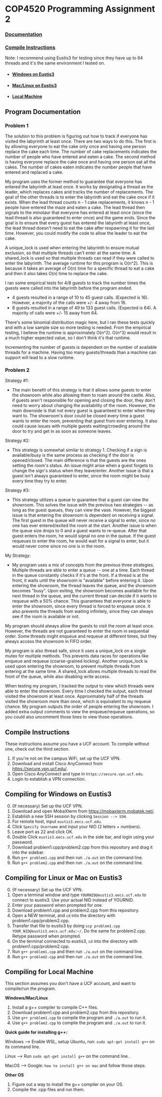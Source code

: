# COP4520 Programming Assignment 2

### [Documentation](#Program-Documentation)

### [Compile Instructions](#Compile-Instructions)
Note: I recommend using Eustis3 for testing since they have up to 64 threads and it's the same environment I tested on.
- #### [Windows on Eustis3](#Compiling-for-Windows-on-Eustis3)
- #### [Mac/Linux on Eustis3](#Compiling-for-Linux-or-Mac-on-Eustis3)
- #### [Local Machine](#Compiling-for-Local-Machine)


## Program Documentation
### Problem 1
The solution to this problem is figuring out how to track if everyone has visited the labyrinth at least once.
There are two ways to do this. The first is by allowing everyone to eat the cake only once and having one person replace the cake each time.
The number of cake replacements indicates the number of people who have entered and eaten a cake.
The second method is having everyone replace the cake once and having one person eat all the cakes.
The number of cakes eaten indicates the number people that have entered and replaced a cake.

My program uses the former method to guarantee that everyone has entered the labyrinth at least once.
It works by designating a thread as the leader, which replaces cakes and tracks the number of replacements.
The goal of the other threads is to enter the labyrinth and eat the cake once if it exists.
When the lead thread counts n - 1 cake replacements, it knows n - 1 people have entered the maze and eaten a cake.
The lead thread then signals to the minotaur that everyone has entered at least once (since the lead thread is also guaranteed to enter once) and the game ends.
Since the goal is to ensure that every guest has entered the labyrinth at least once, the lead thread doesn't need to eat the cake after respawning it for the last time.
However, you could modify the code to allow the leader to eat the cake.

A unique_lock is used when entering the labyrinth to ensure mutual exclusion, so that multiple threads can't enter at the same time.
A shared_lock is used so that multiple threads can read if they were called to enter the labyrinth.
The average runtime for this program is O(n^2).
This is because it takes an average of O(n) time for a specific thread to eat a cake and then it also takes O(n) time to replace the cake.

I ran some empirical tests for 4/8 guests to track the number times the guests were called into the labyrinth before the program ended.
- 4 guests resulted in a range of 10 to 45 guest calls. (Expected is 16). However, a majority of the calls were +/- 4 away from 16.
- 8 guests resulted in a range of 49 to 133 guest calls. (Expected is 64). A majority of calls were +/- 15 away from 64.

There's some binomial distribution magic here, but I ran these tests quickly and with a low sample size so more testing is needed.
From the empirical testing, I believe the runtime is approximately O(n^2). O(n^3) would result in a much higher expected value, so I don't think it's that runtime.

Incrementing the number of guests is dependent on the number of available threads for a machine.
Having too many guests/threads than a machine can support will lead to a slow runtime.

### Problem 2
Strategy #1:
- The main benefit of this strategy is that it allows some guests to enter the showroom while also allowing them to roam around the castle.
Also, if guests aren't responsible for opening and closing the door, they don't need to worry about changing the availability of the room.
However, the main downside is that not every guest is guaranteed to enter when they want to.
The showroom's door could be closed every time a guest wants to enter the room, preventing that guest from ever entering.
It also could cause issues with multiple guests waiting/crowding around the door to try and get in as soon as someone leaves.

Strategy #2:
- This strategy is somewhat similar to strategy 1.
Checking if a sign is available/busy is the same process as checking if the door is opened/closed.
The main difference is that the guests are the ones setting the room's status.
An issue might arise when a guest forgets to change the sign's status when they leave/enter.
Another issue is that a guest isn't always guaranteed to enter, since the room might be busy every time they try to enter.

Strategy #3:
- This strategy utilizes a queue to guarantee that a guest can view the showroom.
This solves the issue with the previous two strategies -- as long as the guest queues, they can view the vase.
However, the biggest issue is that entering the showroom is dependent on receiving a signal.
The first guest in the queue will never receive a signal to enter, since no one has ever entered/exited the room at the start.
Another issue is when the queue size drops to 0 and a guest wants to re-queue.
After that guest enters the room, he would signal no one in the queue.
If the guest requeues to enter the room, he would wait for a signal to enter, but it would never come since no one is in the room.

My Strategy:
- My program uses a mix of concepts from the previous three strategies.
Multiple threads are able to enter a queue -- one at a time.
Each thread in the queue constantly checks if it's at the front.
If a thread is at the front, it waits until the showroom is "available" before entering it.
Upon entering the showroom, the thread leaves the queue, and the showroom becomes "busy".
Upon exiting, the showroom becomes available for the next thread in the queue, and the current thread can decide if it wants to requeue with a 50% chance.
This guarantees that everyone is able to enter the showroom, since every thread is forced to enqueue once.
It also prevents the threads from waiting infinitely, since they can always see if the room is available or not.

My program should always allow the guests to visit the room at least once.
However, the threads are not guaranteed to enter the room in sequential order.
Some threads might enqueue and requeue at different times, but they always access the showroom in FIFO order.

My program is also thread safe, since it uses a unique_lock on a single mutex for multiple methods.
This prevents data races for operations like enqueue and requeue (coarse-grained locking).
Another unique_lock is used upon entering the showroom, to prevent multiple threads from entering at the same time.
A shared_lock allows multiple threads to read the front of the queue, while also disabling write access.

When testing my program, I tracked the output to view which threads were able to enter the showroom.
Every time I checked the output, each thread visited the showroom at least once.
Approximately half of the threads visited the showroom more than once, which is equivalent to my requeue chance.
My program outputs the order of people entering the showroom.
I added extra output comments to view the enqueue/requeue operations, so you could also uncomment those lines to view those operations.

## Compile Instructions
These instructions assume you have a UCF account. To compile without one, check out the third section.

1. If you're not on the campus WiFi, set up the UCF VPN.
2. Download and install Cisco AnyConnect from https://secure.vpn.ucf.edu/.
3. Open Cisco AnyConnect and type in `https://secure.vpn.ucf.edu`.
4. Login to establish a VPN connection.


## Compiling for Windows on Eustis3

0. (If necessary) Set up the UCF VPN.
1. Download and open MobaXterm from https://mobaxterm.mobatek.net/.
2. Establish a new SSH session by clicking `Session --> SSH`.
3. For remote host, input `eustis3.eecs.ucf.edu`.
4. Click `Specify Username` and input your NID (2 letters + numbers).
5. Leave port as 22 and click OK.
6. Double Click `eustis3.eecs.ucf.edu` in the side bar, and login using your password.
7. Download problem1.cpp/problem2.cpp from this repository and drag it into the sidebar.
8. Run `g++ problem1.cpp` and then run `./a.out` on the command line.
9. Run `g++ problem2.cpp` and then run `./a.out` on the command line.



## Compiling for Linux or Mac on Eustis3

0. (If necessary) Set up the UCF VPN.
1. Open a terminal window and type `YOURNID@eustis3.eecs.ucf.edu` to connect to eustis3. Use your actual NID instead of YOURNID.
2. Enter your password when prompted for one.
3. Download problem1.cpp and problem2.cpp from this repository.
4. Open a NEW terminal, and `cd` into the directory with problem1.cpp/problem2.cpp.
5. Transfer that file to eustis3 by doing `scp problem1.cpp YOUR_NID@eustis3.eecs.ucf.edu:~/`. Do the same for problem2.cpp. Retype password when prompted.
6. On the terminal connected to eustis3, `cd` into the directory with problem1.cpp/problem2.cpp.
7. Run `g++ problem1.cpp` and then run `./a.out` on the command line.
8. Run `g++ problem2.cpp` and then run `./a.out` on the command line.


## Compiling for Local Machine
This section assumes you don't have a UCF account, and want to compile/run the program.

**Windows/Mac/Linux**
1. Install a g++ compiler to compile C++ files.
2. Download problem1.cpp and problem2.cpp from this repository.
3. Use `g++ problem1.cpp` to compile the program and `./a.out` to run it.
4. Use `g++ problem2.cpp` to compile the program and `./a.out` to run it.

**Quick guide for installing g++:**

Windows --> Enable WSL, setup Ubuntu, run: `sudo apt-get install g++` on its command line.

Linux --> Run `sudo apt-get install g++` on the command line.

MacOS --> Google: `how to install g++ on mac` and follow those steps.


**Other OS**
1. Figure out a way to install the g++ compiler on your OS.
2. Compile the .cpp files and run them.
